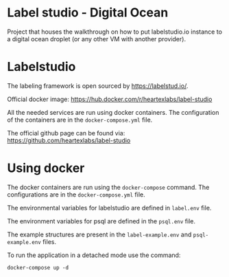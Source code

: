 # Label studio - Digital Ocean

Project that houses the walkthrough on how to put labelstudio.io instance to a digital ocean droplet (or any other VM with another provider).

# Labelstudio

The labeling framework is open sourced by https://labelstud.io/. 

Official docker image: https://hub.docker.com/r/heartexlabs/label-studio

All the needed services are run using docker containers. The configuration of the containers are in the `docker-compose.yml` file. 

The official github page can be found via: https://github.com/heartexlabs/label-studio 

# Using docker 

The docker containers are run using the `docker-compose` command. The configurations are in the `docker-compose.yml` file. 

The environmental variables for labelstudio are defined in `label.env` file. 

The environment variables for psql are defined in the `psql.env` file. 

The example structures are present in the `label-example.env` and `psql-example.env` files.

To run the application in a detached mode use the command: 

```
docker-compose up -d
```
